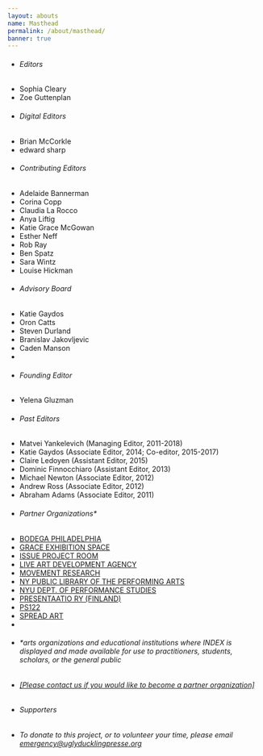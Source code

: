 ```yaml
---
layout: abouts
name: Masthead
permalink: /about/masthead/
banner: true
---
```


<div class="intro">
  <div class="row">
    <ul class="col s12 m6 l4 offset-l1 collection with-header">
      <li class="collection-header"><h6>Editors</h6></li>
      <li class="collection-item">Sophia Cleary</li>
      <li class="collection-item">Zoe Guttenplan</li>
    </ul>
    <ul class="col s12 m6 l4 offset-l1 collection with-header">
      <li class="collection-header"><h6>Digital Editors</h6></li>
      <li class="collection-item">Brian McCorkle</li>
      <li class="collection-item">edward sharp</li>
    </ul>
  </div>
  <div class="row">
    <ul class="col s12 m6 l4 offset-l1 collection with-header">
      <li class="collection-header"><h6>Contributing Editors</h6></li>
      <li class="collection-item">Adelaide Bannerman</li>
      <li class="collection-item">Corina Copp</li>
      <li class="collection-item">Claudia La Rocco</li>
      <li class="collection-item">Anya Liftig</li>
      <li class="collection-item">Katie Grace McGowan</li>
      <li class="collection-item">Esther Neff</li>
      <li class="collection-item">Rob Ray</li>
      <li class="collection-item">Ben Spatz</li>
      <li class="collection-item">Sara Wintz</li>
      <li class="collection-item">Louise Hickman</li>
    </ul>
    <ul class="col s12 m6 l4 offset-l1 collection with-header">
      <li class="collection-header"><h6>Advisory Board</h6></li>
      <li class="collection-item">Katie Gaydos</li>
      <li class="collection-item">Oron Catts</li>
      <li class="collection-item">Steven Durland</li>
      <li class="collection-item">Branislav Jakovljevic</li>
      <li class="collection-item">Caden Manson</li>
      <li class="collection-item">&nbsp;</li>
      <li class="collection-header"><h6>Founding Editor</h6></li>
      <li class="collection-item">Yelena Gluzman</li>
    </ul>
  </div>
  <div class="row">
    <ul class="col s12 l9 offset-l1 collection with-header">
      <li class="collection-header"><h6>Past Editors</h6></li>
      <li class="collection-item">Matvei Yankelevich (Managing Editor, 2011-2018)</li>
      <li class="collection-item">Katie Gaydos (Associate Editor, 2014; Co-editor, 2015-2017)</li>
      <li class="collection-item">Claire Ledoyen (Assistant Editor, 2015)</li>
      <li class="collection-item">Dominic Finnocchiaro (Assistant Editor, 2013)</li>
      <li class="collection-item">Michael Newton (Associate Editor, 2012)</li>
      <li class="collection-item">Andrew Ross (Associate Editor, 2012)</li>
      <li class="collection-item">Abraham Adams (Associate Editor, 2011)</li>
    </ul>
  </div>

  <div class="row">
    <ul class="col s12 l9 offset-l1 collection with-header">
      <li class="collection-header"><h6>Partner Organizations&ast;</h6></li>
      <li class="collection-item"><a href="http://www.bodegaphiladelphia.org/" target='_blank'>BODEGA PHILADELPHIA</a></li>
      <li class="collection-item"><a href="http://www.grace-exhibition-space.com/" target="_blank">GRACE EXHIBITION SPACE</a></li>
      <li class="collection-item"><a href="http://issueprojectroom.org/" target="_blank">ISSUE PROJECT ROOM</a></li>
      <li class="collection-item"><a href="http://www.thisisliveart.co.uk" target="_blank">LIVE ART DEVELOPMENT AGENCY</a></li>
      <li class="collection-item"><a href="http://www.movementresearch.org/" target="_blank">MOVEMENT RESEARCH</a></li>
      <li class="collection-item"><a href="http://www.nypl.org/locations/lpa" target="_blank">NY PUBLIC LIBRARY OF THE PERFORMING ARTS</a></li>
      <li class="collection-item"><a href="http://performance.tisch.nyu.edu/page/program.html" target="_blank">NYU DEPT. OF PERFORMANCE STUDIES</a></li>
      <li class="collection-item"><a href="http://www.presentaatio.org/" target="_blank">PRESENTAATIO RY (FINLAND)</a></li>
      <li class="collection-item"><a href="http://www.ps122.org" target="_blank">PS122</a></li>
      <li class="collection-item"><a href="http://www.spreadart.org/" target="_blank">SPREAD ART</a></li>
      <li class="collection-item">&nbsp;</li>
      <li class="collection-item"><h6>&ast;arts organizations and educational institutions where <em>INDEX</em> is displayed and made available for use to practitioners, students, scholars, or the general public</h6></li>
      <li class="collection-item"><h6><a href="mailto:emergency@uglyducklingpresse.org">[Please contact us if you would like to become a partner organization]</a></h6></li>
    </ul>
  </div>
  <div class="row">
     <ul class="col s12 m9 offset-l1 collection with-header">
       <li class="collection-header"><h6>Supporters</h6></li>
       <li class="collection-item"><h6>To donate to this project, or to volunteer your time, please email <a href="mailto:emergency@uglyducklingpresse.org">emergency@uglyducklingpresse.org</a></h6></li>
     </ul>
  </div>
</div>
